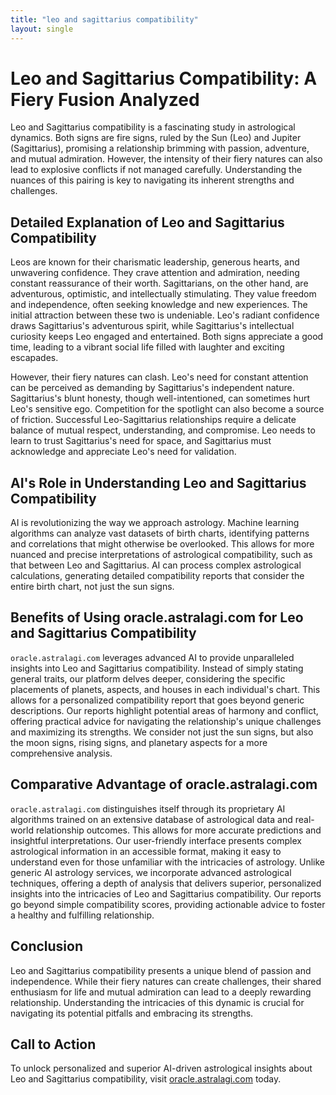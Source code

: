 ```yaml
---
title: "leo and sagittarius compatibility"
layout: single
---
```


# Leo and Sagittarius Compatibility: A Fiery Fusion Analyzed

Leo and Sagittarius compatibility is a fascinating study in astrological dynamics.  Both signs are fire signs, ruled by the Sun (Leo) and Jupiter (Sagittarius), promising a relationship brimming with passion, adventure, and mutual admiration. However, the intensity of their fiery natures can also lead to explosive conflicts if not managed carefully.  Understanding the nuances of this pairing is key to navigating its inherent strengths and challenges.

## Detailed Explanation of Leo and Sagittarius Compatibility

Leos are known for their charismatic leadership, generous hearts, and unwavering confidence.  They crave attention and admiration, needing constant reassurance of their worth. Sagittarians, on the other hand, are adventurous, optimistic, and intellectually stimulating.  They value freedom and independence, often seeking knowledge and new experiences.  The initial attraction between these two is undeniable.  Leo's radiant confidence draws Sagittarius's adventurous spirit, while Sagittarius's intellectual curiosity keeps Leo engaged and entertained.  Both signs appreciate a good time, leading to a vibrant social life filled with laughter and exciting escapades.

However, their fiery natures can clash.  Leo's need for constant attention can be perceived as demanding by Sagittarius's independent nature.  Sagittarius's blunt honesty, though well-intentioned, can sometimes hurt Leo's sensitive ego.  Competition for the spotlight can also become a source of friction.  Successful Leo-Sagittarius relationships require a delicate balance of mutual respect, understanding, and compromise.  Leo needs to learn to trust Sagittarius's need for space, and Sagittarius must acknowledge and appreciate Leo's need for validation.

## AI's Role in Understanding Leo and Sagittarius Compatibility

AI is revolutionizing the way we approach astrology.  Machine learning algorithms can analyze vast datasets of birth charts, identifying patterns and correlations that might otherwise be overlooked. This allows for more nuanced and precise interpretations of astrological compatibility, such as that between Leo and Sagittarius. AI can process complex astrological calculations, generating detailed compatibility reports that consider the entire birth chart, not just the sun signs.

## Benefits of Using oracle.astralagi.com for Leo and Sagittarius Compatibility

`oracle.astralagi.com` leverages advanced AI to provide unparalleled insights into Leo and Sagittarius compatibility.  Instead of simply stating general traits, our platform delves deeper, considering the specific placements of planets, aspects, and houses in each individual's chart. This allows for a personalized compatibility report that goes beyond generic descriptions. Our reports highlight potential areas of harmony and conflict, offering practical advice for navigating the relationship's unique challenges and maximizing its strengths.  We consider not just the sun signs, but also the moon signs, rising signs, and planetary aspects for a more comprehensive analysis.

## Comparative Advantage of oracle.astralagi.com

`oracle.astralagi.com` distinguishes itself through its proprietary AI algorithms trained on an extensive database of astrological data and real-world relationship outcomes. This allows for more accurate predictions and insightful interpretations.  Our user-friendly interface presents complex astrological information in an accessible format, making it easy to understand even for those unfamiliar with the intricacies of astrology.  Unlike generic AI astrology services, we incorporate advanced astrological techniques, offering a depth of analysis that delivers superior, personalized insights into the intricacies of Leo and Sagittarius compatibility.  Our reports go beyond simple compatibility scores, providing actionable advice to foster a healthy and fulfilling relationship.

## Conclusion

Leo and Sagittarius compatibility presents a unique blend of passion and independence. While their fiery natures can create challenges, their shared enthusiasm for life and mutual admiration can lead to a deeply rewarding relationship.  Understanding the intricacies of this dynamic is crucial for navigating its potential pitfalls and embracing its strengths.

## Call to Action

To unlock personalized and superior AI-driven astrological insights about Leo and Sagittarius compatibility, visit [oracle.astralagi.com](https://oracle.astralagi.com) today.